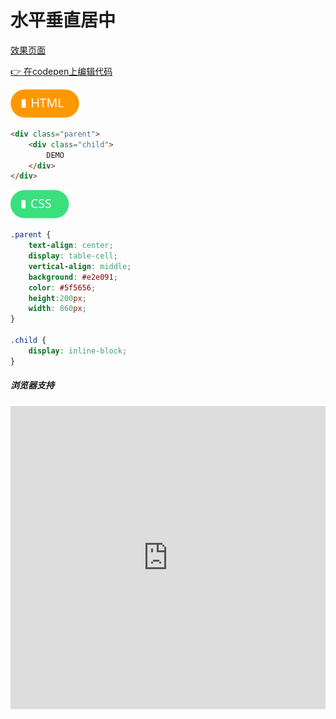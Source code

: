 # <b>水平垂直居中</b>

[效果页面](../assets/source/00布局-水平垂直居中.html ':include :type=iframe width=100% height=220px')

[:point_right: 在codepen上编辑代码](https://codepen.io/shuangcs/pen/xWJjdW)

![标签](../assets/html.svg)

```html
<div class="parent">
    <div class="child">
        DEMO
    </div>
</div>
```

![标签](../assets/css.svg)

```css
.parent {
    text-align: center;
    display: table-cell;
    vertical-align: middle;
    background: #e2e091;
    color: #5f5656;
    height:200px;
    width: 860px;
}

.child {
    display: inline-block;
}
```


##### <b>浏览器支持</b>
<iframe src="https://caniuse.bitsofco.de/embed/index.html?feat=css-table&amp;periods=future_2,future_1,current,past_1,past_2,past_3&amp;accessible-colours=false" frameborder="0" width="100%" height="485px"></iframe>
